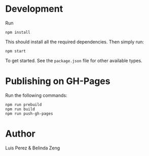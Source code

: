 # Development
Run
```
npm install
```

This should install all the required dependencies. Then simply run:

```
npm start
```

To get started. See the `package.json` file for other available types.


# Publishing on GH-Pages

Run the following commands:

```
npm run prebuild
npm run build
npm run push-gh-pages
```

# Author

Luis Perez & Belinda Zeng